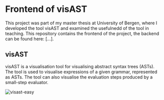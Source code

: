 # Frontend of visAST
This project was part of my master thesis at University of Bergen, where I developed the tool visAST and examined the usefulnedd of the tool in teaching. This repository contains the frontend of the project, the backend can be found here: [...]. 

## visAST
visAST is a visualisation tool for visualising abstract syntax trees (ASTs). The tool is used to visualise expressions of a given grammar, represented as ASTs. The tool can also visualise the evaluation steps produced by a small-step evaluator.

![visast-easy](https://github.com/aaalvik/master-thesis-frontend/blob/master/public/visast_easy-1.png)
